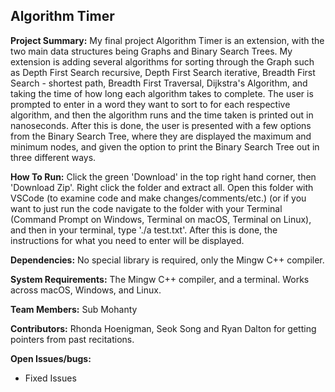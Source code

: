 ## Algorithm Timer
**Project Summary:** My final project Algorithm Timer is an extension, with the two main data structures being Graphs and Binary Search Trees. My extension is adding several algorithms for sorting through the Graph such as Depth First Search recursive, Depth First Search iterative, Breadth First Search - shortest path, Breadth First Traversal, Dijkstra's Algorithm, and taking the time of how long each algorithm takes to complete. The user is prompted to enter in a word they want to sort to for each respective algorithm, and then the algorithm runs and the time taken is printed out in nanoseconds. After this is done, the user is presented with a few options from the Binary Search Tree, where they are displayed the maximum and minimum nodes, and given the option to print the Binary Search Tree out in three different ways.

 **How To Run:** Click the green 'Download' in the top right hand corner, then 'Download Zip'. Right click the folder and extract all. Open this folder with VSCode (to examine code and make changes/comments/etc.) (or if you want to just run the code navigate to the folder with your Terminal (Command Prompt on Windows, Terminal on macOS, Terminal on Linux), and then in your terminal, type './a test.txt'. After this is done, the instructions for what you need to enter will be displayed.
 
 **Dependencies:** No special library is required, only the Mingw C++ compiler.

**System Requirements:** The Mingw C++ compiler, and a terminal. Works across macOS, Windows, and Linux.

**Team Members:** Sub Mohanty

**Contributors:** Rhonda Hoenigman, Seok Song and Ryan Dalton for getting pointers from past recitations.

**Open Issues/bugs:** 
 - Fixed Issues



